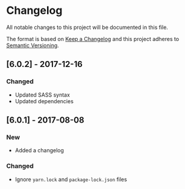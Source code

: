 # Changelog

All notable changes to this project will be documented in this file.

The format is based on [Keep a Changelog](http://keepachangelog.com/en/1.0.0/) and this project adheres to [Semantic Versioning](http://semver.org/spec/v2.0.0.html).

## [6.0.2] - 2017-12-16

### Changed

- Updated SASS syntax
- Updated dependencies

## [6.0.1] - 2017-08-08

### New

- Added a changelog

### Changed

- Ignore `yarn.lock` and `package-lock.json` files